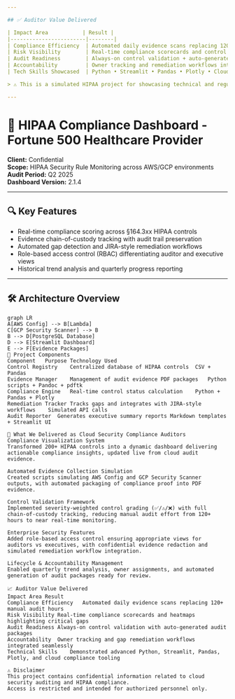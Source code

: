 ```yaml
---

## ✅ Auditor Value Delivered

| Impact Area           | Result |
|------------------------|--------|
| Compliance Efficiency  | Automated daily evidence scans replacing 120+ manual audit hours |
| Risk Visibility        | Real-time compliance scorecards and control heatmaps |
| Audit Readiness        | Always-on control validation + auto-generated audit packages |
| Accountability         | Owner tracking and remediation workflows integrated |
| Tech Skills Showcased  | Python • Streamlit • Pandas • Plotly • Cloud Compliance Ops |

> ⚠️ This is a simulated HIPAA project for showcasing technical and regulatory auditing skills. No real patient or customer data is involved.

---
```


# 🏥 HIPAA Compliance Dashboard - Fortune 500 Healthcare Provider

**Client:** Confidential  
**Scope:** HIPAA Security Rule Monitoring across AWS/GCP environments  
**Audit Period:** Q2 2025  
**Dashboard Version:** 2.1.4  

---

## 🔍 Key Features
- Real-time compliance scoring across §164.3xx HIPAA controls  
- Evidence chain-of-custody tracking with audit trail preservation  
- Automated gap detection and JIRA-style remediation workflows  
- Role-based access control (RBAC) differentiating auditor and executive views  
- Historical trend analysis and quarterly progress reporting  

---

## 🛠 Architecture Overview
```mermaid
graph LR
A[AWS Config] --> B[Lambda]
C[GCP Security Scanner] --> B
B --> D[PostgreSQL Database]
D --> E[Streamlit Dashboard]
E --> F[Evidence Packages]
📂 Project Components
Component	Purpose	Technology Used
Control Registry	Centralized database of HIPAA controls	CSV + Pandas
Evidence Manager	Management of audit evidence PDF packages	Python scripts + Pandoc + pdftk
Compliance Engine	Real-time control status calculation	Python + Pandas + Plotly
Remediation Tracker	Tracks gaps and integrates with JIRA-style workflows	Simulated API calls
Audit Reporter	Generates executive summary reports	Markdown templates + Streamlit UI

🚀 What We Delivered as Cloud Security Compliance Auditors
Compliance Visualization System
Transformed 200+ HIPAA controls into a dynamic dashboard delivering actionable compliance insights, updated live from cloud audit evidence.

Automated Evidence Collection Simulation
Created scripts simulating AWS Config and GCP Security Scanner outputs, with automated packaging of compliance proof into PDF evidence.

Control Validation Framework
Implemented severity-weighted control grading (✅/⚠️/❌) with full chain-of-custody tracking, reducing manual audit effort from 120+ hours to near real-time monitoring.

Enterprise Security Features
Added role-based access control ensuring appropriate views for auditors vs executives, with confidential evidence redaction and simulated remediation workflow integration.

Lifecycle & Accountability Management
Enabled quarterly trend analysis, owner assignments, and automated generation of audit packages ready for review.

📈 Auditor Value Delivered
Impact Area	Result
Compliance Efficiency	Automated daily evidence scans replacing 120+ manual audit hours
Risk Visibility	Real-time compliance scorecards and heatmaps highlighting critical gaps
Audit Readiness	Always-on control validation with auto-generated audit packages
Accountability	Owner tracking and gap remediation workflows integrated seamlessly
Technical Skills	Demonstrated advanced Python, Streamlit, Pandas, Plotly, and cloud compliance tooling

⚠️ Disclaimer
This project contains confidential information related to cloud security auditing and HIPAA compliance.
Access is restricted and intended for authorized personnel only.
